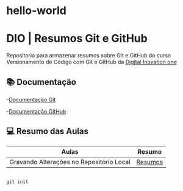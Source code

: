 # hello-world


# DIO | Resumos Git e GitHub

Repositorio para armazenar resumos sobre Git e GitHub do curso Versionamento de Código com Git e GitHub da 
[Digital Inovation one](https://www.dio.me)

## 📚 Documentação
-[Documentação Git](https://git-scm.com/doc)

-[Documentação GitHub](https://docs.github.com/)

## 💻 Resumo das Aulas

| Aulas | Resumo |
|-------|--------|
|Gravando  Alterações no Repositório Local | [Resumos](https://web.dio.me/course/versionamento-de-codigo-com-git-e-github/learning/599dd3dd-d189-474f-a55c-22f37b4472da?back=/track/santander-2024-preparatorio-certificacao-aws&tab=about&moduleId=undefined)

```

git init

```